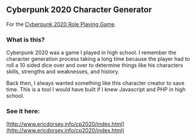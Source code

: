 ## Cyberpunk 2020 Character Generator


For the [Cyberpunk 2020 Role Playing Game](http://en.wikipedia.org/wiki/Cyberpunk_2020). 



### What is this? 
Cyberpunk 2020 was a game I played in high school. I remember the character generation process taking a long time because the player had to roll a 10 sided dice over and over to determine things like his characters skills, strengths and weaknesses, and history. 

Back then, I always wanted something like this character creator to save time. This is a tool I would have built if I knew Javascript and PHP in high school.

### See it here:
[http://www.ericdorsey.info/cp2020/index.html](http://www.ericdorsey.info/cp2020/index.html)

